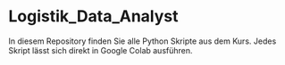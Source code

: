 # Logistik_Data_Analyst
In diesem Repository finden Sie alle Python Skripte aus dem Kurs. Jedes Skript lässt sich direkt in Google Colab ausführen.
